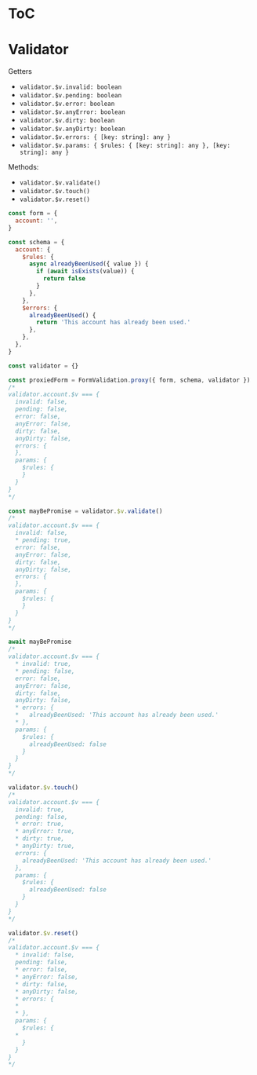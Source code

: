 # ToC

# Validator

Getters

- `validator.$v.invalid: boolean`
- `validator.$v.pending: boolean`
- `validator.$v.error: boolean`
- `validator.$v.anyError: boolean`
- `validator.$v.dirty: boolean`
- `validator.$v.anyDirty: boolean`
- `validator.$v.errors: { [key: string]: any }`
- `validator.$v.params: { $rules: { [key: string]: any }, [key: string]: any }`

Methods:

- `validator.$v.validate()`
- `validator.$v.touch()`
- `validator.$v.reset()`

```javascript
const form = {
  account: '',
}

const schema = {
  account: {
    $rules: {
      async alreadyBeenUsed({ value }) {
        if (await isExists(value)) {
          return false
        }
      },
    },
    $errors: {
      alreadyBeenUsed() {
        return 'This account has already been used.'
      },
    },
  },
}

const validator = {}

const proxiedForm = FormValidation.proxy({ form, schema, validator })
/*
validator.account.$v === {
  invalid: false,
  pending: false,
  error: false,
  anyError: false,
  dirty: false,
  anyDirty: false,
  errors: {
  },
  params: {
    $rules: {
    }
  }
}
*/

const mayBePromise = validator.$v.validate()
/*
validator.account.$v === {
  invalid: false,
  * pending: true,
  error: false,
  anyError: false,
  dirty: false,
  anyDirty: false,
  errors: {
  },
  params: {
    $rules: {
    }
  }
}
*/

await mayBePromise
/*
validator.account.$v === {
  * invalid: true,
  * pending: false,
  error: false,
  anyError: false,
  dirty: false,
  anyDirty: false,
  * errors: {
  *   alreadyBeenUsed: 'This account has already been used.'
  * },
  params: {
    $rules: {
      alreadyBeenUsed: false
    }
  }
}
*/

validator.$v.touch()
/*
validator.account.$v === {
  invalid: true,
  pending: false,
  * error: true,
  * anyError: true,
  * dirty: true,
  * anyDirty: true,
  errors: {
    alreadyBeenUsed: 'This account has already been used.'
  },
  params: {
    $rules: {
      alreadyBeenUsed: false
    }
  }
}
*/

validator.$v.reset()
/*
validator.account.$v === {
  * invalid: false,
  pending: false,
  * error: false,
  * anyError: false,
  * dirty: false,
  * anyDirty: false,
  * errors: {
  *
  * },
  params: {
    $rules: {
  *
    }
  }
}
*/
```
